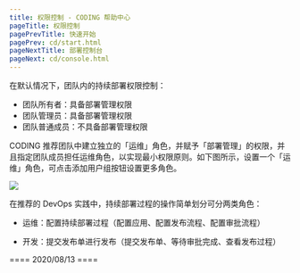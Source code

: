 ```yaml
---
title: 权限控制 - CODING 帮助中心
pageTitle: 权限控制
pagePrevTitle: 快速开始
pagePrev: cd/start.html
pageNextTitle: 部署控制台
pageNext: cd/console.html
---
```


在默认情况下，团队内的持续部署权限控制：

*   团队所有者：具备部署管理权限
*   团队管理员：具备部署管理权限
*   团队普通成员：不具备部署管理权限

CODING 推荐团队中建立独立的「运维」角色，并赋予「部署管理」的权限，并且指定团队成员担任运维角色，以实现最小权限原则。如下图所示，设置一个「运维」角色，可点击添加用户组按钮设置更多角色。

![](https://help-assets.codehub.cn/enterprise/20210618153305.png)

在推荐的 DevOps 实践中，持续部署过程的操作简单划分可分两类角色：

*   运维：配置持续部署过程（配置应用、配置发布流程、配置审批流程）

*   开发：提交发布单进行发布（提交发布单、等待审批完成、查看发布过程）


==== 2020/08/13 ====

